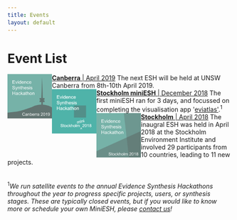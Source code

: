 ```yaml
---
title: Events
layout: default
---
```

# Event List
<div style="clearpara">
  <a href="/events/2019-04-canberra.html">
    <img align="left" class="img" width="100" height="100" src="/assets/images/ESH_logo_canberra2019.png" alt="ESH Canberra 2019"/>
  </a><a href="/events/2019-04-canberra.html"><b>Canberra</b> | April 2019</a>  
  The next ESH will be held at UNSW Canberra from 8th-10th April 2019.  
</div>

<div style="clearpara">
  <a href="/events/2018-12-stockholm-mini.html">
    <img align="left" class="img" width="100" height="100" src="/assets/images/ESH_logo_stockholm_mini2018.png" alt="ESH Stockholm mini 2018"/>
  </a><a href="/events/2018-12-stockholm-mini.html"><b>Stockholm miniESH</b> | December 2018</a>   
  The first miniESH ran for 3 days, and focussed on completing the visualisation app '<a href="https://github.com/ESHackathon/eviatlas">eviatlas'</a>.<sup>1</sup>  
</div>

<div style="clearpara">
  <a href="/events/2018-04-stockholm.html">
    <img align="left" class="img" width="100" height="100" src="/assets/images/ESH_logo_stockholm2018.png" alt="ESH Stockholm 2018"/>
  </a><a href="/events/2018-04-stockholm.html"><b>Stockholm</b> | April 2018</a>  
  The inaugral ESH was held in April 2018 at the Stockholm Environment Institute and involved 29 participants from 10 countries, leading to 11 new projects.  
</div>

<br>
<br>
<sup>1</sup><em>We run satellite events to the annual Evidence Synthesis Hackathons throughout the year to progress specific projects, users, or synthesis stages. These are typically closed events, but if you would like to know more or schedule your own MiniESH, please <a href="mailto:eshackathon@gmail.com">contact us</a>!</em>